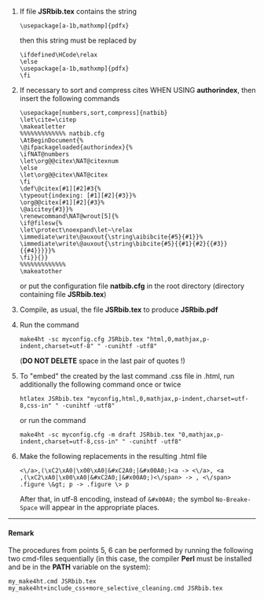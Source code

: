 1. If file **JSRbib.tex** contains the string

    ```
    \usepackage[a-1b,mathxmp]{pdfx}
    ```

    then this string must be replaced by

    ```
    \ifdefined\HCode\relax
    \else
    \usepackage[a-1b,mathxmp]{pdfx}
    \fi
    ```

2. If necessary to sort and compress cites WHEN USING **authorindex**, then insert the following commands

    ```
    \usepackage[numbers,sort,compress]{natbib}
    \let\cite=\citep
    \makeatletter
    %%%%%%%%%%%%% natbib.cfg
    \AtBeginDocument{%
    \@ifpackageloaded{authorindex}{%
    \ifNAT@numbers
    \let\org@@citex\NAT@citexnum
    \else
    \let\org@@citex\NAT@citex
    \fi
    \def\@citex[#1][#2]#3{%
    \typeout{indexing: [#1][#2]{#3}}%
    \org@@citex[#1][#2]{#3}%
    \@aicitey{#3}}%
    \renewcommand\NAT@wrout[5]{%
    \if@filesw{%
    \let\protect\noexpand\let~\relax
    \immediate\write\@auxout{\string\aibibcite{#5}{#1}}%
    \immediate\write\@auxout{\string\bibcite{#5}{{#1}{#2}{{#3}}{{#4}}}}}%
    \fi}}{}}
    %%%%%%%%%%%%%
    \makeatother
    ```

    or put the configuration file **natbib.cfg** in the root directory (directory containing file **JSRbib.tex**)

3. Compile, as usual, the file **JSRbib.tex** to produce **JSRbib.pdf**

4. Run the command

    ```
    make4ht -sc myconfig.cfg JSRbib.tex "html,0,mathjax,p-indent,charset=utf-8" " -cunihtf -utf8"
    ```

    (**DO NOT DELETE** space in the last pair of quotes !)

5. To "embed" the created by the last command .css file in .html, run additionally the following command once or twice

    ```
    htlatex JSRbib.tex "myconfig,html,0,mathjax,p-indent,charset=utf-8,css-in" " -cunihtf -utf8"
    ```

    or run the command

    ```
    make4ht -sc myconfig.cfg -m draft JSRbib.tex "0,mathjax,p-indent,charset=utf-8,css-in" " -cunihtf -utf8"
    ```

6. Make the following replacements in the resulting .html file

    ```
    <\/a>,(\xC2\xA0|\x00\xA0|&#xC2A0;|&#x00A0;)<a -> <\/a>, <a
    ,(\xC2\xA0|\x00\xA0|&#xC2A0;|&#x00A0;)<\/span> -> , <\/span>
    .figure \&gt; p -> .figure \> p
    ```

    After that, in utf-8 encoding, instead of `&#x00A0;` the symbol `No-Breake-Space` will appear in the appropriate places. 

---

#### Remark
The procedures from points 5, 6 can be performed by running the following two cmd-files sequentially (in this case, the compiler **Perl** must be installed and be in the **PATH** variable on the system):

```
my_make4ht.cmd JSRbib.tex
my_make4ht+include_css+more_selective_cleaning.cmd JSRbib.tex
```
